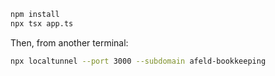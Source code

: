 ```sh
npm install
npx tsx app.ts
```

Then, from another terminal:

```sh
npx localtunnel --port 3000 --subdomain afeld-bookkeeping
```
